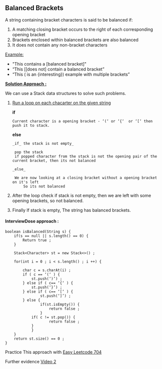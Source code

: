 ## Balanced Brackets

A string containing bracket characters is said to be balanced if:

1. A matching closing bracket occurs to the right of each corresponding opening bracket
2. Brackets enclosed within balanced brackets are also balanced
3. It does not contain any non-bracket characters

<u>Example:</u>

* "This contains a [balanced bracket]"
* “This [[does not] contain a balanced bracket”
* “This ( is an {interesting}) example with multiple brackets”

<u>**Solution Approach :**</u>

We can use a Stack data structures to solve such problems.
1. <u>Run a loop on each chacarter on the given string</u>

   **if**

       Current character is a opening bracket - ‘(‘ or ‘{‘  or ‘[‘ then push it to stack.
       
    **else**
       
       _if_ the stack is not empty_
  
   		pop the stack
   		if popped character from the stack is not the opening pair of the current bracket, then its not balanced
       
       _else_
     
   		We are now looking at a closing bracket without a opening bracket on it's left
         	So its not balanced
   
3. After the loop check if stack is not empty, then we are left with some opening brackets, so not balanced.
4. Finally If stack is empty, The string has balanced brackets.

#### InterviewDose approach :
```
boolean isBalanced(String s) {
	if(s == null || s.length() == 0) {
  		Return true ;
  	}
  
  	Stack<Character> st = new Stack<>() ;
  
  	for(int i = 0 ; i < s.length() ; i ++) {

  		char c = s.charAt(i) ;
  		if ( c == ‘(‘ ) {
  			st.push(‘)’) ;
  		} else if ( c== ‘{‘ ) {
  			st.push(‘}’) ;
  		} else if ( c== ‘[‘ ) {
        		st.push(‘]’) ;
		} else {
  	    		if(st.isEmpty()) {
  		    		return false ;
  	    		}
  	  		if( c != st.pop()) {
        			return false ;
			}
    		}
  	}
  	return st.size() == 0 ;
}
```

Practice This approach with [Easy Leetcode 704](https://leetcode.com/problems/binary-search/)

Further evidence [Video 2](https://youtu.be/flc19LGlCDE)
